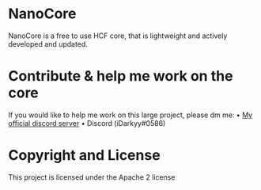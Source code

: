 # NanoCore

NanoCore is a free to use HCF core, that is lightweight and actively developed and updated.

# Contribute & help me work on the core

If you would like to help me work on this large project, please dm me:
 • [My official discord server](https://discord.gg/pXeME6Y)
 • Discord (iDarkyy#0586)

# Copyright and License

This project is licensed under the Apache 2 license